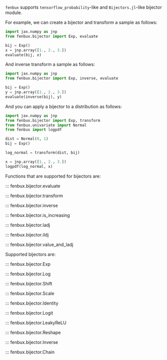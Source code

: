 `fenbux` supports `tensorflow_probability`-like and `Bijectors.jl`-like bijector module.

For example, we can create a bijector and transform a sample as follows:

```python
import jax.numpy as jnp
from fenbux.bijector import Exp, evaluate

bij = Exp()
x = jnp.array([1., 2., 3.])
evaluate(bij, x)
```

And inverse transform a sample as follows:

```python
import jax.numpy as jnp
from fenbux.bijector import Exp, inverse, evaluate

bij = Exp()
y = jnp.array([1., 2., 3.])
evaluate(inverse(bij), y)
```

And you can apply a bijector to a distribution as follows:

```python
import jax.numpy as jnp
from fenbux.bijector import Exp, transform
from fenbux.univariate import Normal
from fenbux import logpdf

dist = Normal(0, 1)
bij = Exp()

log_normal = transform(dist, bij)

x = jnp.array([1., 2., 3.])
logpdf(log_normal, x)
```

Functions that are supported for bijectors are:

::: fenbux.bijector.evaluate

::: fenbux.bijector.transform

::: fenbux.bijector.inverse

::: fenbux.bijector.is_increasing

::: fenbux.bijector.ladj

::: fenbux.bijector.ildj

::: fenbux.bijector.value_and_ladj

Supported bijectors are:

::: fenbux.bijector.Exp

::: fenbux.bijector.Log

::: fenbux.bijector.Shift

::: fenbux.bijector.Scale

::: fenbux.bijector.Identity

::: fenbux.bijector.Logit

::: fenbux.bijector.LeakyReLU

::: fenbux.bijector.Reshape

::: fenbux.bijector.Inverse

::: fenbux.bijector.Chain
